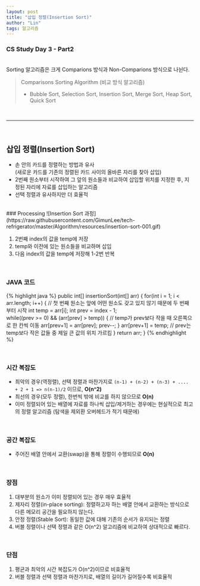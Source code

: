 ```yaml
---
layout: post
title: "삽입 정렬(Insertion Sort)"
author: "Lin"
tags: 알고리즘
---
```

### CS Study Day 3 - Part2

<br>
Sorting 알고리즘은 크게 Comparions 방식과 Non-Comparions 방식으로 나뉜다.

> Comparisons Sorting Algorithm (비교 방식 알고리즘) <br>
> - Bubble Sort, Selection Sort, Insertion Sort, Merge Sort, Heap Sort, Quick Sort

<br>
<hr>
<br>

## 삽입 정렬(Insertion Sort)
- 손 안의 카드를 정렬하는 방법과 유사 <br>
(새로운 카드를 기존의 정렬된 카드 사이의 올바른 자리를 찾아 삽입)
- 2번째 원소부터 시작하여 그 앞의 원소들과 비교하여 삽입할 위치를 지정한 후, 지정된 자리에 자료를 삽입하는 알고리즘 
- 선택 정렬과 유사하지만 더 효율적 

<br>
### Processing
![Insertion Sort 과정](https://raw.githubusercontent.com/GimunLee/tech-refrigerator/master/Algorithm/resources/insertion-sort-001.gif)

1. 2번째 index의 값을 temp에 저장
2. temp와 이전에 있는 원소들을 비교하며 삽입 
3. 다음 index의 값을 temp에 저장해 1-2번 반복 

<br>

### JAVA 코드
{% highlight java %}
public int[] insertionSort(int[] arr) {
  for(int i = 1; i < arr.length; i++) { // 첫 번째 원소는 앞에 어떤 원소도 갖고 있지 않기 때문에 두 번째부터 시작 
    int temp = arr[i];
    int prev = index - 1;    
    while((prev >= 0) && (arr[prev] > temp)) { // temp가 prev보다 작을 때 오른쪽으로 한 칸씩 이동 
      arr[prev+1] = arr[prev];
      prev--;
    }
    arr[prev+1] = temp; // prev는 temp보다 작은 값들 중 제일 큰 값의 위치 가르킴
  }
  return arr;
}
{% endhighlight %}

<br>

### 시간 복잡도
- 최악의 경우(역정렬), 선택 정렬과 마찬가지로 `(n-1) + (n-2) + (n-3) + .... + 2 + 1 => n(n-1)/2` 이므로, **O(n^2)** 
- 최선의 경우(모두 정렬), 한번씩 밖에 비교를 하지 않으므로 **O(n)** 
- 이미 정렬되어 있는 배열에 자료를 하나씩 삽입/제거하는 경우에는 현실적으로 최고의 정렬 알고리즘 (탐색을 제외환 오버헤드가 적기 때문에)

<br>

### 공간 복잡도 
- 주어진 배열 안에서 교환(swap)을 통해 정렬이 수행되므로 **O(n)**

<br>

### 장점
1. 대부분의 원소가 이미 정렬되어 있는 경우 매우 효율적 
2. 제자리 정렬(in-place sorting): 정렬하고자 하는 배열 안에서 교환하는 방식으로 다른 메모리 공간을 필요하지 않는다. 
3. 안정 정렬(Stable Sort): 동일한 값에 대해 기존의 순서가 유지되는 정렬
4. 버블 정렬이나 선택 정렬과 같은 O(n^2) 알고리즘에 비교하여 상대적으로 빠르다.

<br>

### 단점
1. 평균과 최악의 시간 복잡도가 O(n^2)이므로 비효율적
2. 버블 정렬과 선택 정렬과 마찬가지로, 배열의 길이가 길어질수록 비효율적 








